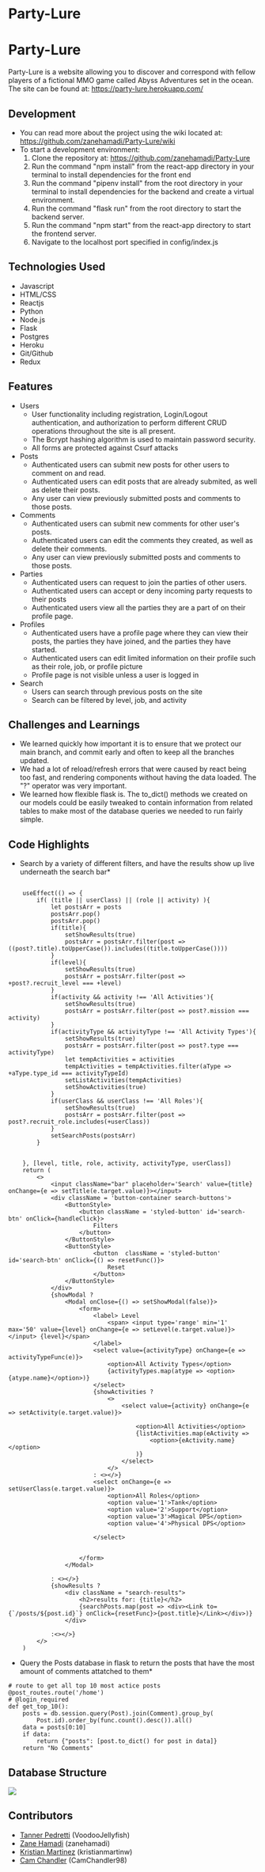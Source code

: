 # Party-Lure

# Party-Lure

Party-Lure is a website allowing you to discover and correspond with fellow players of a fictional MMO game called Abyss Adventures set in the ocean. The site can be found at: https://party-lure.herokuapp.com/

## Development
* You can read more about the project using the wiki located at: https://github.com/zanehamadi/Party-Lure/wiki
* To start a development environment:
    1. Clone the repository at: https://github.com/zanehamadi/Party-Lure
    2. Run the command "npm install" from the react-app directory in your terminal to install dependencies for the front end
    3. Run the command "pipenv install" from the root directory in your terminal to install dependencies for the backend and create a virtual environment.
    4. Run the command "flask run" from the root directory to start the backend server.
    5. Run the command "npm start" from the react-app directory to start the frontend server.
    6. Navigate to the localhost port specified in config/index.js

## Technologies Used
* Javascript
* HTML/CSS
* Reactjs
* Python
* Node.js
* Flask
* Postgres
* Heroku
* Git/Github
* Redux

##  Features
* Users
    * User functionality including registration, Login/Logout authentication, and authorization to perform different CRUD operations throughout the site is all present.
    * The Bcrypt hashing algorithm is used to maintain password security.
    * All forms are protected against Csurf attacks
* Posts
    * Authenticated users can submit new posts for other users to comment on and read.
    * Authenticated users can edit posts that are already submited, as well as delete their posts.
    * Any user can view previously submitted posts and comments to those posts.
* Comments
    * Authenticated users can submit new comments for other user's posts.
    * Authenticated users can edit the comments they created, as well as delete their comments.
    * Any user can view previously submitted posts and comments to those posts.
* Parties
    * Authenticated users can request to join the parties of other users.
    * Authenticated users can accept or deny incoming party requests to their posts
    * Authenticated users view all the parties they are a part of on their profile page.
* Profiles
    * Authenticated users have a profile page where they can view their posts, the parties they have joined, and the parties they have started.
    * Authenticated users can edit limited information on their profile such as their role, job, or profile picture
    * Profile page is not visible unless a user is logged in
* Search
    * Users can search through previous posts on the site
    * Search can be filtered by level, job, and activity
 
## Challenges and Learnings
* We learned quickly how important it is to ensure that we protect our main branch, and commit early and often to keep all the branches updated.
* We had a lot of reload/refresh errors that were caused by react being too fast, and rendering components without having the data loaded. The "?" operator was very important.
* We learned how flexible flask is. The to_dict() methods we created on our models could be easily tweaked to contain information from related tables to make most of the database queries we needed to run fairly simple.

## Code Highlights
* Search by a variety of different filters, and have the results show up live underneath the search bar*
```

    useEffect(() => {
        if( (title || userClass) || (role || activity) ){
            let postsArr = posts
            postsArr.pop()
            postsArr.pop()
            if(title){
                setShowResults(true)
                postsArr = postsArr.filter(post => ((post?.title).toUpperCase()).includes((title.toUpperCase())))
            }
            if(level){
                setShowResults(true)
                postsArr = postsArr.filter(post => +post?.recruit_level === +level)
            }
            if(activity && activity !== 'All Activities'){
                setShowResults(true)
                postsArr = postsArr.filter(post => post?.mission === activity)
            }
            if(activityType && activityType !== 'All Activity Types'){
                setShowResults(true)
                postsArr = postsArr.filter(post => post?.type === activityType)
                let tempActivities = activities
                tempActivities = tempActivities.filter(aType => +aType.type_id === activityTypeId)
                setListActivities(tempActivities)
                setShowActivities(true)
            }
            if(userClass && userClass !== 'All Roles'){
                setShowResults(true)
                postsArr = postsArr.filter(post => post?.recruit_role.includes(+userClass))
            }
            setSearchPosts(postsArr)
        }


    }, [level, title, role, activity, activityType, userClass])
    return (
        <>
            <input className="bar" placeholder='Search' value={title} onChange={e => setTitle(e.target.value)}></input>
            <div className = 'button-container search-buttons'>
                <ButtonStyle>
                    <button className = 'styled-button' id='search-btn' onClick={handleClick}>
                        Filters
                    </button>
                </ButtonStyle>
                <ButtonStyle>
                        <button  className = 'styled-button' id='search-btn' onClick={() => resetFunc()}>
                            Reset
                        </button>
                </ButtonStyle>
            </div>
            {showModal ?
                <Modal onClose={() => setShowModal(false)}>
                    <form>
                        <label> Level
                            <span> <input type='range' min='1' max='50' value={level} onChange={e => setLevel(e.target.value)}></input> {level}</span>
                        </label>
                        <select value={activityType} onChange={e => activityTypeFunc(e)}>
                            <option>All Activity Types</option>
                            {activityTypes.map(atype => <option>{atype.name}</option>)}
                        </select>
                        {showActivities ?
                            <>
                                <select value={activity} onChange={e => setActivity(e.target.value)}>

                                    <option>All Activities</option>
                                    {listActivities.map(eActivity =>
                                        <option>{eActivity.name}</option>
                                    )}
                                </select>
                            </>
                        : <></>}
                        <select onChange={e => setUserClass(e.target.value)}>
                            <option>All Roles</option>
                            <option value='1'>Tank</option>
                            <option value='2'>Support</option>
                            <option value='3'>Magical DPS</option>
                            <option value='4'>Physical DPS</option>

                        </select>


                    </form>
                </Modal>

            : <></>}
            {showResults ?
                <div className = "search-results">
                    <h2>results for: {title}</h2>
                    {searchPosts.map(post => <div><Link to={`/posts/${post.id}`} onClick={resetFunc}>{post.title}</Link></div>)}
                </div>

            :<></>}
        </>
    )
```
* Query the Posts database in flask to return the posts that have the most amount of comments attatched to them*
```
# route to get all top 10 most actice posts
@post_routes.route('/home')
# @login_required
def get_top_10():
    posts = db.session.query(Post).join(Comment).group_by(
        Post.id).order_by(func.count().desc()).all()
    data = posts[0:10]
    if data:
        return {"posts": [post.to_dict() for post in data]}
    return "No Comments"
 ```

## Database Structure
![](https://github.com/zanehamadi/Party-Lure/blob/main/visualization/Party-Lure-Database-Schema-1.png)

## Contributors
* [Tanner Pedretti](https://github.com/VoodooJellyfish) (VoodooJellyfish)
* [Zane Hamadi](https://github.com/zanehamadi) (zanehamadi)
* [Kristian Martinez](https://github.com/Kristianmartinw) (kristianmartinw)
* [Cam Chandler](https://github.com/CamChandler98) (CamChandler98)
